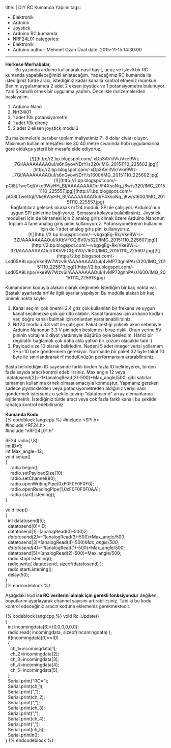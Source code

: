 title: |
  DIY RC Kumanda Yapımı
tags:
  - Elektronik
  - Arduino
  - Joystick
  - Arduino RC kumanda
  - NRF24L01
categories:
  - Elektronik
  - Arduino
author: Mehmet Ozan Ünal
date: 2015-11-15 14:30:00
---
**Herkese Merhabalar,**  
        Bu yazımda arduino kullanarak nasıl basit, ucuz ve işlevli bir RC kumanda yapabileceğimizi anlatacağım. Yapacağımız RC kumanda ile istediğiniz türde aracı, istediğiniz kadar kanalla kontrol etmeniz mümkün. Benim uygulamamda 2 adet 2 eksen joystick ve 1 potansiyometre bulunuyor. Yani 5 kanallı örnek bir uygulama yaptım. Öncelikle malzemelerden başlayalım.  

1.  Arduino Nano
2.  Nrf24l01
3.  1 adet 10k potansiyometre
4.  1 adet 10k direnç
5.  2 adet 2 eksen joystick modulü

<!-- more -->  

Bu malzemelerle beraber toplam maliyetimiz 7- 8 dolar civarı oluyor. Maximum kullanım mesafesi ise 30 40 metre civarında hobi uygulamarına göre oldukça yeterli bir mesafe elde ediyoruz.  

<div class="separator" style="clear: both; text-align: center;">[![](http://2.bp.blogspot.com/-xDp3AViitVk/Vke9Wz-_7GI/AAAAAAAAOuI/s6nGyovNDrY/s320/IMG_20151110_225602.jpg)](http://2.bp.blogspot.com/-xDp3AViitVk/Vke9Wz-_7GI/AAAAAAAAOuI/s6nGyovNDrY/s1600/IMG_20151110_225602.jpg)</div>

<div class="separator" style="clear: both; text-align: center;">[![](http://1.bp.blogspot.com/-pCi8LTweGqI/Vke9WyHH_BI/AAAAAAAAOuI/F4XsoNq_j8w/s320/IMG_20151110_225557.jpg)](http://1.bp.blogspot.com/-pCi8LTweGqI/Vke9WyHH_BI/AAAAAAAAOuI/F4XsoNq_j8w/s1600/IMG_20151110_225557.jpg)</div>

<div class="separator" style="clear: both; text-align: center;">Bağlantılara gelecek olursak nrf24 modülü SPI ile çalışıyor. Arduino'nun uygun SPI pinlerine bağlıyoruz. Şemasını kolayca bulabilirsiniz. Joystick modulleri için de bir tanesi için 2 analog giriş olmak üzere Arduino Nanonun toplam 4 tane analog giriş pinin kullanıyoruz. Potansiyometrenin kullanımı için de 1 adet analog giriş pini kullanıyoruz.</div>

<div class="separator" style="clear: both; text-align: center;">[![](http://2.bp.blogspot.com/--vbgxgEg-Rk/Vke9W-L-3ZI/AAAAAAAAOuI/XKbVFCQj6V0/s320/IMG_20151110_225607.jpg)](http://2.bp.blogspot.com/--vbgxgEg-Rk/Vke9W-L-3ZI/AAAAAAAAOuI/XKbVFCQj6V0/s1600/IMG_20151110_225607.jpg)[![](http://2.bp.blogspot.com/-Lsd05A9Lnpo/Vke9W7Wzv6I/AAAAAAAAOuI/4vMP73gnhPA/s320/IMG_20151110_225613.jpg)](http://2.bp.blogspot.com/-Lsd05A9Lnpo/Vke9W7Wzv6I/AAAAAAAAOuI/4vMP73gnhPA/s1600/IMG_20151110_225613.jpg)</div>

Kumandanın koduyla alakalı olarak değinmek istediğim bir kaç nokta var. Baştaki ayarlarda nrf ile ilgili ayarlar yapılıyor. Bu modülle alakalı bir kaç önemli nokta şöyle:  

1.  Kanal seçimi çok önemli 2.4 ghz çok kullanılan bir frekans ve uygun kanal seçilmezse çok gürültü olabilir. Kanal taraması için arduino kodları var, doğru kanalı bulmak için onlardan yararlanabilirsiniz.
2.  Nrf24 modülü 3.3 volt ile çalışıyor. Fakat çektiği yüksek akım sebebiyle Arduino Nanonun 3.3 V pininden beslemesi biraz riskli. Onun yerine 5V pininin voltajını 2 diyot yardımıyle düşürüp öyle besledim. Harici bir regülatör bağlamak çok daha akla yatkın bir çözüm olacaktır tabi :)
3.  Payload size 10 olarak belirledim. Nedeni 5 adet integer verisi yollamam 2*5=10 byte göndermem gerekiyor. Normalde bir paket 32 byte fakat 10 byte ile sınırlandırarak rf modulünüzün performansını artırabilirsiniz.

<div>Başta belirlediğim ID sayesinde farklı birden fazla ID belirleyerek, birden fazla sayıda aracı kontrol edebilirsiniz. Max angle 12 veya  datatosend[2]=-1*(analogRead(3)-500)*Max_angle/500; gibi satırlar tamamen kullanıma örnek olması amacıyla konmuştur. Yapmanız gereken sadece joysticklerden veya potansiyometreden aldığınız veriyi nasıl göndermek isterseniz o şekile çevirip "datatosend" array elemanlarına eşitlemektir. İstediğiniz türde aracı veya çok fazla farklı kanalı bu şekilde rahatça kontrol edebilirsiniz.</div>

**Kumanda Kodu**  
{% codeblock lang:cpp %}
#include <SPI.h>  
#include <RF24.h>  
#include "nRF24L01.h"  

RF24 radio(7,8);  
int ID=1;  
int Max_angle=12;  
void setup()  
{  
    radio.begin();  
    radio.setPayloadSize(10);  
    radio.setChannel(80);  
    radio.openWritingPipe(0xF0F0F0F0F0);  
    radio.openReadingPipe(1,0xF0F0F0F0AA);  
    radio.startListening();  
}  

void loop()  
{  
  int datatosend[5];  
  datatosend[0]=ID;  
  datatosend[1]=(analogRead(0)-500)*2;  
  datatosend[2]=-1*(analogRead(3)-500)*Max_angle/500;  
  datatosend[3]=(analogRead(4)-500)*Max_angle/500;  
  datatosend[4]=-1*(analogRead(1)-500)*Max_angle/500;  
  datatosend[5]=(analogRead(2)-500)*Max_angle/500;  
  radio.stopListening();  
  radio.write( datatosend, sizeof(datatosend) );  
  radio.startListening();  
  delay(50);  
}  
{% endcodeblock %}

Aşağıdaki kod is**e RC verilerini almak için gerekli fonksiyondur** değiken boyutlarını ayarlayarak channel sayısını artırabilirsiniz. Tabi ki bu kodu kontrol edeceğiniz aracın koduna eklemeniz gerekmektedir.  

{% codeblock lang:cpp %}
void Rc_Update()  
{  
  int incomingdata[6]={0,0,0,0,0,0};  
  radio.read( incomingdata, sizeof(incomingdata) );  
  if(incomingdata[0]==ID)  
  {  
    ch_1=incomingdata[1];  
    ch_2=incomingdata[2];  
    ch_3=incomingdata[3];  
    ch_4=incomingdata[4];  
    ch_5=incomingdata[5];  
  }  
  Serial.print("RC=");  
  Serial.print(ch_1);  
  Serial.print(",");  
  Serial.print(ch_2);  
  Serial.print(",");  
  Serial.print(ch_3);  
  Serial.print(",");  
  Serial.print(ch_4);  
  Serial.print(",");  
  Serial.print(ch_5);  
  Serial.println();  
}
{% endcodeblock %}
